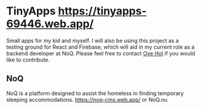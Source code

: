 # TinyApps https://tinyapps-69446.web.app/
Small apps for my kid and myself. I will also be using this project as a testing ground for React and Firebase, which will aid in my current role as a backend developer at NoQ. Please feel free to contact [Ove Hol](https://www.linkedin.com/in/ovehol/) if you would like to contribute.

## NoQ
NoQ is a platform designed to assist the homeless in finding temporary sleeping accommodations.
https://noq-cms.web.app/ or NoQ.nu
